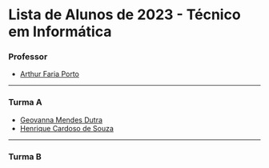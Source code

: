 # Lista de Alunos de 2023 - Técnico em Informática

### Professor

- [Arthur Faria Porto](https://github.com/arthurfporto)

---

[comment]: <> (Coloque abaixo o seu nome completo, em ordem alfabética, e o link para o seu github, com base no exemplo do que fiz no nome do professor)

### Turma A

- [Geovanna Mendes Dutra](https://github.com/GeohDutra)
- [Henrique Cardoso de Souza](https://github.com/Henrique-1961)

<hr>

### Turma B

